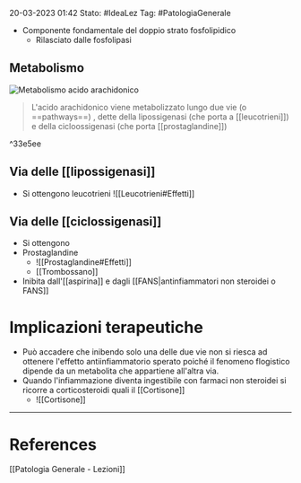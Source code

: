 20-03-2023 01:42
Stato: #IdeaLez
Tag: #PatologiaGenerale 

- Componente fondamentale del doppio strato fosfolipidico
    - Rilasciato dalle fosfolipasi

## Metabolismo
![Metabolismo acido arachidonico](https://i.imgur.com/9xO4afw.png)

>L'acido arachidonico viene metabolizzato lungo due vie (o ==pathways==) , dette della lipossigenasi (che porta a [[leucotrieni]]) e della cicloossigenasi (che porta [[prostaglandine]])

^33e5ee

## Via delle [[lipossigenasi]]
- Si ottengono leucotrieni ![[Leucotrieni#Effetti]]

## Via delle [[ciclossigenasi]]
- Si ottengono 
- Prostaglandine
    - ![[Prostaglandine#Effetti]]
    - [[Trombossano]]
- Inibita dall'[[aspirina]] e dagli [[FANS|antinfiammatori non steroidei o FANS]]

# Implicazioni terapeutiche
- Può accadere che inibendo solo una delle due vie non si riesca ad ottenere l'effetto antiinfiammatorio sperato poiché il fenomeno flogistico dipende da un metabolita che appartiene all'altra via.
- Quando l'infiammazione diventa ingestibile con farmaci non steroidei si ricorre a corticosteroidi quali il [[Cortisone]]
	- ![[Cortisone]]

---
# References 

[[Patologia Generale - Lezioni]]